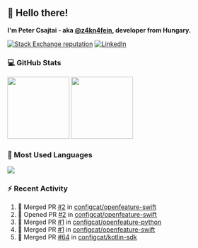 ## 👋 Hello there!

**I'm Peter Csajtai - aka [@z4kn4fein](https://github.com/z4kn4fein), developer from Hungary.**

[![Stack Exchange reputation](https://img.shields.io/stackexchange/stackoverflow/r/8700582?color=orange&label=reputation&logo=stackoverflow&style=for-the-badge)](https://stackoverflow.com/users/8700582)
[![LinkedIn](https://img.shields.io/badge/linkedin-%230077B5.svg?style=for-the-badge&logo=linkedin&logoColor=white)](https://www.linkedin.com/in/csajtai-p%C3%A9ter-45395341/)

### 💻 GitHub Stats

<div>
  <img height="140px" src="https://github-readme-stats-pcsajtai.vercel.app/api?username=z4kn4fein&show_icons=true&hide_border=true&count_private=true&custom_title=Stats&theme=dracula&line_height=24&hide_title=true">
  <img height="140px" src="https://streak-stats.demolab.com?user=z4kn4fein&theme=dracula&hide_border=true">
  
</div>

### :toolbox: Most Used Languages

<img src="https://github-readme-stats-pcsajtai.vercel.app/api/top-langs/?username=z4kn4fein&theme=dracula&hide_border=true&layout=compact&langs_count=8&hide_title=true">

### :zap: Recent Activity

<!--START_SECTION:activity-->
1. 🎉 Merged PR [#2](https://github.com/configcat/openfeature-swift/pull/2) in [configcat/openfeature-swift](https://github.com/configcat/openfeature-swift)
2. 💪 Opened PR [#2](https://github.com/configcat/openfeature-swift/pull/2) in [configcat/openfeature-swift](https://github.com/configcat/openfeature-swift)
3. 🎉 Merged PR [#1](https://github.com/configcat/openfeature-python/pull/1) in [configcat/openfeature-python](https://github.com/configcat/openfeature-python)
4. 🎉 Merged PR [#1](https://github.com/configcat/openfeature-swift/pull/1) in [configcat/openfeature-swift](https://github.com/configcat/openfeature-swift)
5. 🎉 Merged PR [#64](https://github.com/configcat/kotlin-sdk/pull/64) in [configcat/kotlin-sdk](https://github.com/configcat/kotlin-sdk)
<!--END_SECTION:activity-->
